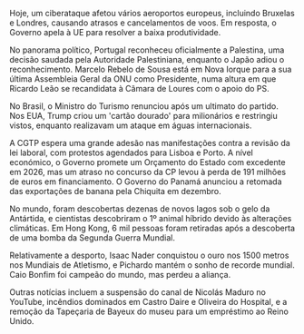 Hoje, um ciberataque afetou vários aeroportos europeus, incluindo Bruxelas e Londres, causando atrasos e cancelamentos de voos. Em resposta, o Governo apela à UE para resolver a baixa produtividade.

No panorama político, Portugal reconheceu oficialmente a Palestina, uma decisão saudada pela Autoridade Palestiniana, enquanto o Japão adiou o reconhecimento. Marcelo Rebelo de Sousa está em Nova Iorque para a sua última Assembleia Geral da ONU como Presidente, numa altura em que Ricardo Leão se recandidata à Câmara de Loures com o apoio do PS.

No Brasil, o Ministro do Turismo renunciou após um ultimato do partido. Nos EUA, Trump criou um 'cartão dourado' para milionários e restringiu vistos, enquanto realizavam um ataque em águas internacionais.

A CGTP espera uma grande adesão nas manifestações contra a revisão da lei laboral, com protestos agendados para Lisboa e Porto. A nível económico, o Governo promete um Orçamento do Estado com excedente em 2026, mas um atraso no concurso da CP levou à perda de 191 milhões de euros em financiamento. O Governo do Panamá anunciou a retomada das exportações de banana pela Chiquita em dezembro.

No mundo, foram descobertas dezenas de novos lagos sob o gelo da Antártida, e cientistas descobriram o 1º animal híbrido devido às alterações climáticas. Em Hong Kong, 6 mil pessoas foram retiradas após a descoberta de uma bomba da Segunda Guerra Mundial.

Relativamente a desporto, Isaac Nader conquistou o ouro nos 1500 metros nos Mundiais de Atletismo, e Pichardo mantém o sonho de recorde mundial. Caio Bonfim foi campeão do mundo, mas perdeu a aliança.

Outras notícias incluem a suspensão do canal de Nicolás Maduro no YouTube, incêndios dominados em Castro Daire e Oliveira do Hospital, e a remoção da Tapeçaria de Bayeux do museu para um empréstimo ao Reino Unido.